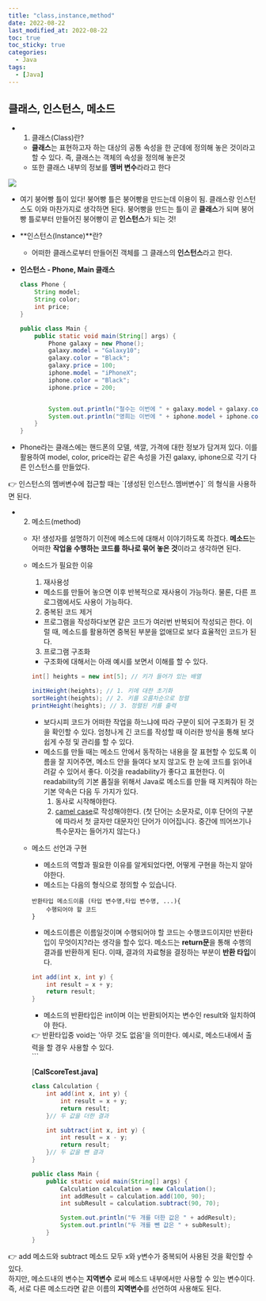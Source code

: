 ```yaml
---
title: "class,instance,method"
date: 2022-08-22
last_modified_at: 2022-08-22
toc: true
toc_sticky: true
categories: 
  - Java
tags:
  - [Java]
---
```


## 클래스, 인스턴스, 메소드

- 1) 클래스(Class)란?
    - **클래스**는 표현하고자 하는 대상의 공통 속성을 한 군데에 정의해 놓은 것이라고 할 수 있다. 즉, 클래스는 객체의 속성을 정의해 놓은것
    - 또한 클래스 내부의 정보를 **멤버 변수**라라고 한다

![](https://velog.velcdn.com/cloudflare/funnykyeon/490e2662-271d-4cd6-94de-8be964fe56e3/image.png)

   - 여기 붕어빵 틀이 있다! 붕어빵 틀은 붕어빵을 만드는데 이용이 됨. 클래스랑 인스턴스도 이와 마찬가지로 생각하면 된다. 붕어빵을 만드는 틀이 곧 **클래스**가 되며 붕어빵 틀로부터 만들어진 붕어빵이 곧 **인스턴스**가 되는 것!

- **인스턴스(Instance)**란?
   - 어떠한 클래스로부터 만들어진 객체를 그 클래스의 **인스턴스**라고 한다.
                      
- **인스턴스 - Phone, Main 클래스**  

  ```java
  class Phone {
      String model;
      String color;
      int price;
  }

  public class Main {
      public static void main(String[] args) {
          Phone galaxy = new Phone(); 
          galaxy.model = "Galaxy10";
          galaxy.color = "Black";
          galaxy.price = 100;
          iphone.model = "iPhoneX";
          iphone.color = "Black";
          iphone.price = 200;


          System.out.println("철수는 이번에 " + galaxy.model + galaxy.color + " + 색상을 " + galaxy.price + "만원에 샀다.");
          System.out.println("영희는 이번에 " + iphone.model + iphone.color + " + 색상을 " + iphone.price + "만원에 샀다.");
      }
  }
  ```    
- Phone라는 클래스에는 핸드폰의 모델, 색깔, 가격에 대한 정보가 담겨져 있다. 이를 활용하여 model, color, price라는 같은 속성을 가진 galaxy, iphone으로 각기 다른 인스턴스를 만들었다.
<aside>
👉 인스턴스의 멤버변수에 접근할 때는 `[생성된 인스턴스.멤버변수]` 의 형식을 사용하면 된다.
</aside>
        


- 2) 메소드(method)
    - 자! 생성자를 설명하기 이전에 메소드에 대해서 이야기하도록 하겠다. **메소드**는 어떠한 **작업을 수행하는 코드를 하나로 묶어 놓은 것**이라고 생각하면 된다.
    - 메소드가 필요한 이유
        1. 재사용성
        - 메소드를 만들어 놓으면 이후 반복적으로 재사용이 가능하다. 물론, 다른 프로그램에서도 사용이 가능하다.
        2. 중복된 코드 제거
        - 프로그램을 작성하다보면 같은 코드가 여러번 반복되어 작성되곤 한다. 이럴 때, 메소드를 활용하면 중복된 부분을 없애므로 보다 효율적인 코드가 된다.
        3. 프로그램 구조화
        - 구조화에 대해서는 아래 예시를 보면서 이해를 할 수 있다.
        
        ```java
        int[] heights = new int[5]; // 키가 들어가 있는 배열
        
        initHeight(heights); // 1. 키에 대한 초기화
        sortHeight(heights); // 2. 키를 오름차순으로 정렬
        printHeight(heights); // 3. 정렬된 키를 출력
        ```
        
        - 보다시피 코드가 어떠한 작업을 하느냐에 따라 구분이 되어 구조화가 된 것을 확인할 수 있다. 엄청나게 긴 코드를 작성할 때 이러한 방식을 통해 보다 쉽게 수정 및 관리를 할 수 있다.
        - 메소드를 만들 때는 메소드 안에서 동작하는 내용을 잘 표현할 수 있도록 이름을 잘 지어주면, 메소드 안을 들여다 보지 않고도 한 눈에 코드를 읽어내려갈 수 있어서 좋다. 이것을 readability가 좋다고 표현한다. 이 readability의 기본 품질을 위해서 Java로 메소드를 만들 때 지켜줘야 하는 기본 약속은 다음 두 가지가 있다.
            1. 동사로 시작해야한다.
            2. [camel case](https://en.wikipedia.org/wiki/Camel_case)로 작성해야한다. (첫 단어는 소문자로, 이후 단어의 구분에 따라서 첫 글자만 대문자인 단어가 이어집니다. 중간에 띄어쓰기나 특수문자는 들어가지 않는다.)
        
    - 메소드 선언과 구현
        - 메소드의 역할과 필요한 이유를 알게되었다면, 어떻게 구현을 하는지 알아야한다.
        - 메소드는 다음의 형식으로 정의할 수 있습니다.
        
        ```
        반환타입 메소드이름 (타입 변수명,타입 변수명, ...){ 
            수행되어야 할 코드
        }
        ```
        
        - 메소드이름은 이름일것이며 수행되어야 할 코드는 수행코드이지만 반환타입이 무엇이지?라는 생각을 할수 있다. 메소드는 **return문**을 통해 수행의 결과를 반환하게 된다. 이때, 결과의 자료형을 결정하는 부분이 **반환 타입**이다.
        
        ```java
        int add(int x, int y) {
            int result = x + y;
            return result;
        }
        ```
        
        - 메소드의 반환타입은 int이며 이는 반환되어지는 변수인 result와 일치하여야 한다.
        
        <aside>
        👉 반환타입중 void는 '아무 것도 없음'을 의미한다. 예시로, 메소드내에서 출력을 할 경우 사용할 수 있다.
        
        </aside>
            ```
            
        
        [**CalScoreTest.java]**
        
        ```java
        class Calculation {
            int add(int x, int y) {
                int result = x + y;
                return result;
            }// 두 값을 더한 결과
        
            int subtract(int x, int y) {
                int result = x - y;
                return result;
            }// 두 값을 뺀 결과 
        }
        
        public class Main {
            public static void main(String[] args) {
                Calculation calculation = new Calculation();
                int addResult = calculation.add(100, 90);
                int subResult = calculation.subtract(90, 70);
        
                System.out.println("두 개를 더한 값은 " + addResult);
                System.out.println("두 개를 뺀 값은 " + subResult);
            }
        }
        ```
        
<aside>
        
👉 add 메소드와 subtract 메소드 모두 x와 y변수가 중복되어 사용된 것을 확인할 수 있다.  
 하지만, 메소드내의 변수는 **지역변수** 로써 메소드 내부에서만 사용할 수 있는 변수이다.  
 즉, 서로 다른 메소드라면 같은 이름의 **지역변수**를 선언하여 사용해도 된다.
        
</aside>

